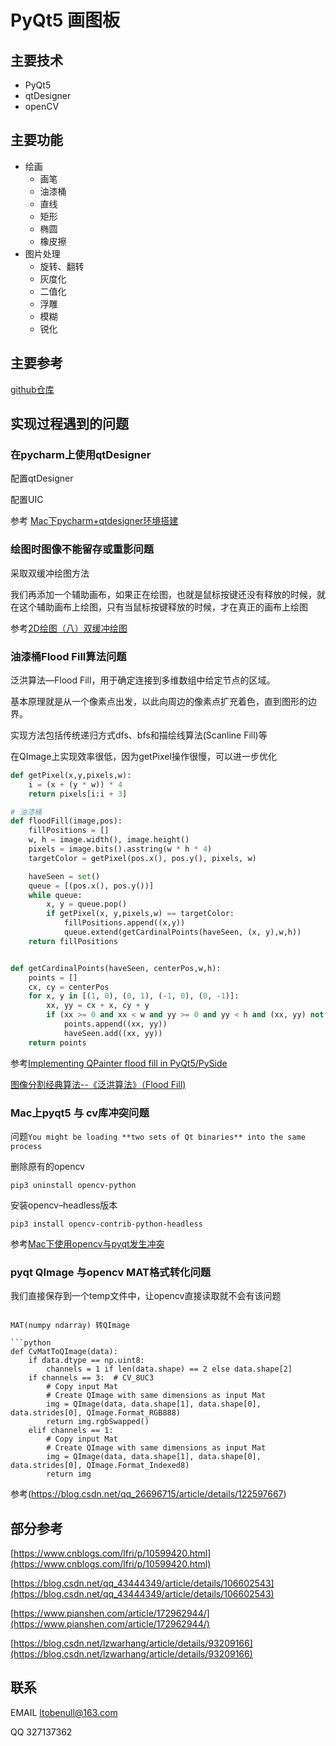# PyQt5 画图板

## 主要技术

- PyQt5
- qtDesigner
- openCV

## 主要功能

- 绘画
  - 画笔
  - 油漆桶
  - 直线
  - 矩形
  - 椭圆
  - 橡皮擦
- 图片处理
  - 旋转、翻转
  - 灰度化
  - 二值化
  - 浮雕
  - 模糊
  - 锐化

## 主要参考

[github仓库](https://github.com/BENULL/Paint)

## 实现过程遇到的问题

### 在pycharm上使用qtDesigner

配置qtDesigner

配置UIC

参考 [Mac下pycharm+qtdesigner环境搭建](https://blog.csdn.net/u013667527/article/details/97657621)

### 绘图时图像不能留存或重影问题

采取双缓冲绘图方法

我们再添加一个辅助画布，如果正在绘图，也就是鼠标按键还没有释放的时候，就在这个辅助画布上绘图，只有当鼠标按键释放的时候，才在真正的画布上绘图

参考[2D绘图（八）双缓冲绘图](http://shouce.jb51.net/qt-beginning/22.html)



### 油漆桶Flood Fill算法问题

泛洪算法—Flood Fill，用于确定连接到多维数组中给定节点的区域。

基本原理就是从一个像素点出发，以此向周边的像素点扩充着色，直到图形的边界。

实现方法包括传统递归方式dfs、bfs和描绘线算法(Scanline Fill)等

在QImage上实现效率很低，因为getPixel操作很慢，可以进一步优化

```python
def getPixel(x,y,pixels,w):
    i = (x + (y * w)) * 4
    return pixels[i:i + 3]

# 油漆桶
def floodFill(image,pos):
    fillPositions = []
    w, h = image.width(), image.height()
    pixels = image.bits().asstring(w * h * 4)
    targetColor = getPixel(pos.x(), pos.y(), pixels, w)

    haveSeen = set()
    queue = [(pos.x(), pos.y())]
    while queue:
        x, y = queue.pop()
        if getPixel(x, y,pixels,w) == targetColor:
            fillPositions.append((x,y))
            queue.extend(getCardinalPoints(haveSeen, (x, y),w,h))
    return fillPositions


def getCardinalPoints(haveSeen, centerPos,w,h):
    points = []
    cx, cy = centerPos
    for x, y in [(1, 0), (0, 1), (-1, 0), (0, -1)]:
        xx, yy = cx + x, cy + y
        if (xx >= 0 and xx < w and yy >= 0 and yy < h and (xx, yy) not in haveSeen):
            points.append((xx, yy))
            haveSeen.add((xx, yy))
    return points
```



参考[Implementing QPainter flood fill in PyQt5/PySide](https://www.learnpyqt.com/blog/implementing-qpainter-flood-fill-pyqt5pyside/)

[图像分割经典算法--《泛洪算法》（Flood Fill)](https://www.pianshen.com/article/172962944/)

### Mac上pyqt5 与 cv库冲突问题

问题`You might be loading **two sets of Qt binaries** into the same process`

删除原有的opencv       

`pip3 uninstall opencv-python`

安装opencv–headless版本

`pip3 install opencv-contrib-python-headless`

参考[Mac下使用opencv与pyqt发生冲突](https://blog.csdn.net/qq_43444349/article/details/106602543)

### pyqt QImage 与opencv MAT格式转化问题
我们直接保存到一个temp文件中，让opencv直接读取就不会有该问题
```

MAT(numpy ndarray) 转QImage

```python
def CvMatToQImage(data):
    if data.dtype == np.uint8:
        channels = 1 if len(data.shape) == 2 else data.shape[2]
    if channels == 3:  # CV_8UC3
        # Copy input Mat
        # Create QImage with same dimensions as input Mat
        img = QImage(data, data.shape[1], data.shape[0], data.strides[0], QImage.Format_RGB888)
        return img.rgbSwapped()
    elif channels == 1:
        # Copy input Mat
        # Create QImage with same dimensions as input Mat
        img = QImage(data, data.shape[1], data.shape[0], data.strides[0], QImage.Format_Indexed8)
        return img
```

参考(https://blog.csdn.net/qq_26696715/article/details/122597667)



## 部分参考

[https://www.cnblogs.com/lfri/p/10599420.html](https://www.cnblogs.com/lfri/p/10599420.html)

[https://blog.csdn.net/qq_43444349/article/details/106602543](https://blog.csdn.net/qq_43444349/article/details/106602543)

[https://www.pianshen.com/article/172962944/](https://www.pianshen.com/article/172962944/)

[https://blog.csdn.net/lzwarhang/article/details/93209166](https://blog.csdn.net/lzwarhang/article/details/93209166)

## 联系
EMAIL ltobenull@163.com

QQ 327137362
